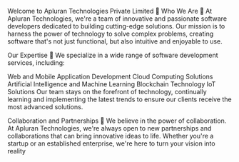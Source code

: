 Welcome to Apluran Technologies Private Limited 👋
Who We Are 👀
At Apluran Technologies, we're a team of innovative and passionate software developers dedicated to building cutting-edge solutions. Our mission is to harness the power of technology to solve complex problems, creating software that's not just functional, but also intuitive and enjoyable to use.

Our Expertise 🌱
We specialize in a wide range of software development services, including:

Web and Mobile Application Development
Cloud Computing Solutions
Artificial Intelligence and Machine Learning
Blockchain Technology
IoT Solutions
Our team stays on the forefront of technology, continually learning and implementing the latest trends to ensure our clients receive the most advanced solutions.

Collaboration and Partnerships 💞️
We believe in the power of collaboration. At Apluran Technologies, we're always open to new partnerships and collaborations that can bring innovative ideas to life. Whether you're a startup or an established enterprise, we're here to turn your vision into reality
